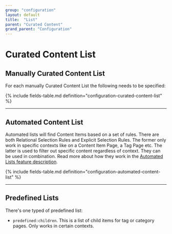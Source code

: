 ```yaml
---
group: "configuration"
layout: default
title:  "List"
parent: "Curated Content"
grand_parent: "Configuration"
---
```


# Curated Content List

## Manually Curated Content List

For each manually Curated Content List the following needs to be specified:

{% include fields-table.md definition="configuration-curated-content-list" %}

----

## Automated Content List

Automated lists will find Content Items based on a set of rules. 
There are both Relational Selection Rules and Explicit Selection Rules. The former only work in specific contexts like on a Content Item Page, a Tag Page etc. The latter is used to filter out specific content regardless of context. They can be used in combination. Read more about how they work in the [Automated Lists feature description](../product-features/automated-content-lists.md).

{% include fields-table.md definition="configuration-automated-content-list" %}

----

## Predefined Lists

There's one typed of predefined list:

* `predefined:children`. This is a list of child items for tag or category pages. Only works in certain contexts.
